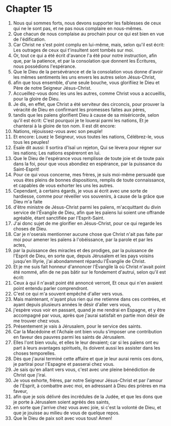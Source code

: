 # Chapter 15

1. Nous qui sommes forts, nous devons supporter les faiblesses de ceux qui ne le sont pas, et ne pas nous complaire en nous-mêmes.
2. Que chacun de nous complaise au prochain pour ce qui est bien en vue de l'édification.
3. Car Christ ne s'est point complu en lui-même, mais, selon qu'il est écrit: Les outrages de ceux qui t'insultent sont tombés sur moi.
4. Or, tout ce qui a été écrit d'avance l'a été pour notre instruction, afin que, par la patience, et par la consolation que donnent les Écritures, nous possédions l'espérance.
5. Que le Dieu de la persévérance et de la consolation vous donne d'avoir les mêmes sentiments les uns envers les autres selon Jésus-Christ,
6. afin que tous ensemble, d'une seule bouche, vous glorifiiez le Dieu et Père de notre Seigneur Jésus-Christ.
7. Accueillez-vous donc les uns les autres, comme Christ vous a accueillis, pour la gloire de Dieu.
8. Je dis, en effet, que Christ a été serviteur des circoncis, pour prouver la véracité de Dieu en confirmant les promesses faites aux pères,
9. tandis que les païens glorifient Dieu à cause de sa miséricorde, selon qu'il est écrit: C'est pourquoi je te louerai parmi les nations, Et je chanterai à la gloire de ton nom. Il est dit encore:
10. Nations, réjouissez-vous avec son peuple!
11. Et encore: Louez le Seigneur, vous toutes les nations, Célébrez-le, vous tous les peuples!
12. Ésaïe dit aussi: Il sortira d'Isaï un rejeton, Qui se lèvera pour régner sur les nations; Les nations espéreront en lui.
13. Que le Dieu de l'espérance vous remplisse de toute joie et de toute paix dans la foi, pour que vous abondiez en espérance, par la puissance du Saint-Esprit!
14. Pour ce qui vous concerne, mes frères, je suis moi-même persuadé que vous êtes pleins de bonnes dispositions, remplis de toute connaissance, et capables de vous exhorter les uns les autres.
15. Cependant, à certains égards, je vous ai écrit avec une sorte de hardiesse, comme pour réveiller vos souvenirs, à cause de la grâce que Dieu m'a faite
16. d'être ministre de Jésus-Christ parmi les païens, m'acquittant du divin service de l'Évangile de Dieu, afin que les païens lui soient une offrande agréable, étant sanctifiée par l'Esprit-Saint.
17. J'ai donc sujet de me glorifier en Jésus-Christ, pour ce qui regarde les choses de Dieu.
18. Car je n'oserais mentionner aucune chose que Christ n'ait pas faite par moi pour amener les païens à l'obéissance, par la parole et par les actes,
19. par la puissance des miracles et des prodiges, par la puissance de l'Esprit de Dieu, en sorte que, depuis Jérusalem et les pays voisins jusqu'en Illyrie, j'ai abondamment répandu l'Évangile de Christ.
20. Et je me suis fait honneur d'annoncer l'Évangile là où Christ n'avait point été nommé, afin de ne pas bâtir sur le fondement d'autrui, selon qu'il est écrit:
21. Ceux à qui il n'avait point été annoncé verront, Et ceux qui n'en avaient point entendu parler comprendront.
22. C'est ce qui m'a souvent empêché d'aller vers vous.
23. Mais maintenant, n'ayant plus rien qui me retienne dans ces contrées, et ayant depuis plusieurs années le désir d'aller vers vous,
24. j'espère vous voir en passant, quand je me rendrai en Espagne, et y être accompagné par vous, après que j'aurai satisfait en partie mon désir de me trouver chez vous.
25. Présentement je vais à Jérusalem, pour le service des saints.
26. Car la Macédoine et l'Achaïe ont bien voulu s'imposer une contribution en faveur des pauvres parmi les saints de Jérusalem.
27. Elles l'ont bien voulu, et elles le leur devaient; car si les païens ont eu part à leurs avantages spirituels, ils doivent aussi les assister dans les choses temporelles.
28. Dès que j'aurai terminé cette affaire et que je leur aurai remis ces dons, je partirai pour l'Espagne et passerai chez vous.
29. Je sais qu'en allant vers vous, c'est avec une pleine bénédiction de Christ que j'irai.
30. Je vous exhorte, frères, par notre Seigneur Jésus-Christ et par l'amour de l'Esprit, à combattre avec moi, en adressant à Dieu des prières en ma faveur,
31. afin que je sois délivré des incrédules de la Judée, et que les dons que je porte à Jérusalem soient agréés des saints,
32. en sorte que j'arrive chez vous avec joie, si c'est la volonté de Dieu, et que je jouisse au milieu de vous de quelque repos.
33. Que le Dieu de paix soit avec vous tous! Amen!

